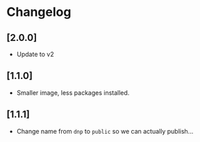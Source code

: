 # Changelog

## [2.0.0]

* Update to v2

## [1.1.0]

* Smaller image, less packages installed.

## [1.1.1]

* Change name from `dnp` to `public` so we can actually publish...
